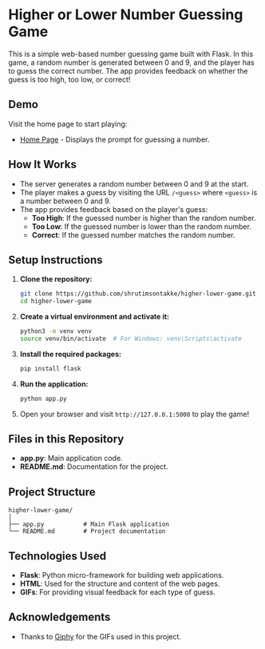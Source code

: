 # Higher or Lower Number Guessing Game

This is a simple web-based number guessing game built with Flask. In this game, a random number is generated between 0 and 9, and the player has to guess the correct number. The app provides feedback on whether the guess is too high, too low, or correct!

## Demo
Visit the home page to start playing:  
- [Home Page](images/homepage.png) - Displays the prompt for guessing a number.
  
## How It Works
- The server generates a random number between 0 and 9 at the start.
- The player makes a guess by visiting the URL `/<guess>` where `<guess>` is a number between 0 and 9.
- The app provides feedback based on the player's guess:
  - **Too High**: If the guessed number is higher than the random number.
  - **Too Low**: If the guessed number is lower than the random number.
  - **Correct**: If the guessed number matches the random number.

## Setup Instructions
1. **Clone the repository:**
    ```bash
    git clone https://github.com/shrutimsontakke/higher-lower-game.git
    cd higher-lower-game
    ```

2. **Create a virtual environment and activate it:**
    ```bash
    python3 -m venv venv
    source venv/bin/activate  # For Windows: venv\Scripts\activate
    ```

3. **Install the required packages:**
    ```bash
    pip install flask
    ```

4. **Run the application:**
    ```bash
    python app.py
    ```

5. Open your browser and visit `http://127.0.0.1:5000` to play the game!

## Files in this Repository
- **app.py**: Main application code.
- **README.md**: Documentation for the project.

## Project Structure
```
higher-lower-game/
│
├── app.py           # Main Flask application
└── README.md        # Project documentation
```

## Technologies Used
- **Flask**: Python micro-framework for building web applications.
- **HTML**: Used for the structure and content of the web pages.
- **GIFs**: For providing visual feedback for each type of guess.



## Acknowledgements
- Thanks to [Giphy](https://giphy.com/) for the GIFs used in this project.




